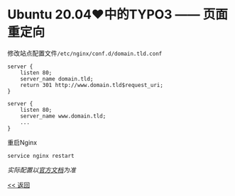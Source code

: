 # Ubuntu 20.04♥中的TYPO3 —— 页面重定向

修改站点配置文件`/etc/nginx/conf.d/domain.tld.conf`

    server {
        listen 80;
        server_name domain.tld;
        return 301 http://www.domain.tld$request_uri;
    }
    
    server {
        listen 80;
        server_name www.domain.tld;
        ...
    }

重启Nginx

    service nginx restart

*实际配置以[官方文档](http://nginx.org/en/docs/http/ngx_http_rewrite_module.html#return)为准*

[<< 返回](README.md)